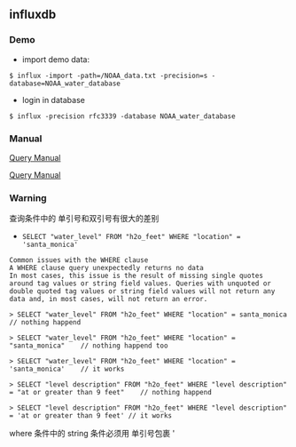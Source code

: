 ## influxdb

### Demo

- import demo data:

`$ influx -import -path=/NOAA_data.txt -precision=s -database=NOAA_water_database`

- login in database

`$ influx -precision rfc3339 -database NOAA_water_database`

### Manual

[Query Manual](https://docs.influxdata.com/influxdb/v1.7/query_language/data_download/)

[Query Manual](https://docs.influxdata.com/influxdb/v1.7/query_language/data_exploration/)

### Warning

查询条件中的 单引号和双引号有很大的差别

- `SELECT "water_level" FROM "h2o_feet" WHERE "location" = 'santa_monica'`

```
Common issues with the WHERE clause
A WHERE clause query unexpectedly returns no data
In most cases, this issue is the result of missing single quotes around tag values or string field values. Queries with unquoted or double quoted tag values or string field values will not return any data and, in most cases, will not return an error.
```

```
> SELECT "water_level" FROM "h2o_feet" WHERE "location" = santa_monica          // nothing happend

> SELECT "water_level" FROM "h2o_feet" WHERE "location" = "santa_monica"    // nothing happend too

> SELECT "water_level" FROM "h2o_feet" WHERE "location" = 'santa_monica'    // it works
```

```
> SELECT "level description" FROM "h2o_feet" WHERE "level description" = "at or greater than 9 feet"    // nothing happend

> SELECT "level description" FROM "h2o_feet" WHERE "level description" = 'at or greater than 9 feet' // it works
```

where 条件中的 string 条件必须用 单引号包裹 ' 
